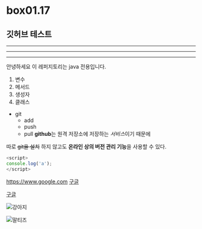 # box01.17
## 깃허브 테스트

---

***

* * *

안녕하세요 이 레퍼지토리는 java 전용입니다.

1. 변수
2. 메서드
3. 생성자
4. 클래스

- git
  - add 
  - push  
  - pull
**github**는 원격 저장소에 저장하는 *서비스*이기 때문에

따로 ~~git을 설치~~ 하지 않고도 **온라인 상의 버전 관리 기능**을 사용할 수 있다.

``` javascript
<script>
console.log('a');
</script>
```
<https://www.google.com>
[구글](https://www.google.com)

[구글](https://www.google.com, "구글링은 여기서")

![강아지](https://encrypted-tbn0.gstatic.com/images?q=tbn:ANd9GcQvmTkE9Y1UeCm3pl1SVVwwqMBYaoadnel8Lw&usqp=CAU)

![말티즈](./images/말티.jfif)






